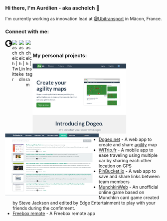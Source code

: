 ### Hi there, I'm Aurélien - aka aschelch 👋

I'm currently working as innovation lead at [@Ubitransport](https://ubitransport.com) in Mâcon, France.

### Connect with me:

[<img align="left" alt="aschelch.fr" width="22px" src="https://raw.githubusercontent.com/iconic/open-iconic/master/svg/globe.svg" />](http://aschelch.fr)
[<img align="left" alt="aschelch | Twitter" width="22px" src="https://cdn.jsdelivr.net/npm/simple-icons@v3/icons/twitter.svg" />](https://twitter.com/aschelch)
[<img align="left" alt="aschelch | LinkedIn" width="22px" src="https://cdn.jsdelivr.net/npm/simple-icons@v3/icons/linkedin.svg" />](https://www.linkedin.com/in/aur%C3%A9lien-schelcher-3247172b)
[<img align="left" alt="aschelch | Instagram" width="22px" src="https://cdn.jsdelivr.net/npm/simple-icons@v3/icons/instagram.svg" />](https://www.instagram.com/aschelch/)

<br />

### My personal projects:

[<img align="left" alt="Dogeo.net" width="300px" src="dogeo.net.png" />](https://www.dogeo.net)
[<img align="left" alt="PinBucket.io" width="300px" src="pinbucket.io.png" />](https://www.pinbucket.io)

<br />
<br />
<br />
<br />
<br />
<br />
<br />
<br />
<br />
<br />
<br />
<br />
<br />

- [Dogeo.net](https://dogeo.net) - A web app to create and share [agility](https://en.wikipedia.org/wiki/Dog_agility) map
- [WiTrip.fr](http://witrip.fr) - A mobile app to ease traveling using multiple car by sharing each other location on GPS
- [PinBucket.io](https://www.pinbucket.io) - A web app to save and share links between team members
- [MunchkinWeb](https://munchkin-web.herokuapp.com/) - An unofficial online game based on Munchkin card game created by Steve Jackson and edited by Edge Entertainment to play with your friends during the confinment.
- [Freebox remote](https://github.com/aschelch/freebox-remote) - A Freebox remote app
